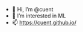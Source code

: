- 👋 Hi, I’m @cuent
- 👀 I’m interested in ML
- 📫 https://cuent.github.io/

<!---
cuent/cuent is a ✨ special ✨ repository because its `README.md` (this file) appears on your GitHub profile.
You can click the Preview link to take a look at your changes.
--->
